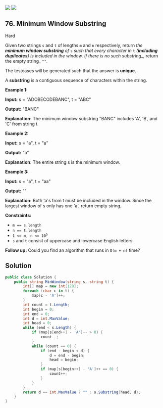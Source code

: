 [![](https://img.shields.io/github/stars/LeetCode-in-Net/LeetCode-in-Net?label=Stars&style=flat-square)](https://github.com/LeetCode-in-Net/LeetCode-in-Net)
[![](https://img.shields.io/github/forks/LeetCode-in-Net/LeetCode-in-Net?label=Fork%20me%20on%20GitHub%20&style=flat-square)](https://github.com/LeetCode-in-Net/LeetCode-in-Net/fork)

## 76\. Minimum Window Substring

Hard

Given two strings `s` and `t` of lengths `m` and `n` respectively, return _the **minimum window substring** of_ `s` _such that every character in_ `t` _(**including duplicates**) is included in the window. If there is no such substring__, return the empty string_ `""`_._

The testcases will be generated such that the answer is **unique**.

A **substring** is a contiguous sequence of characters within the string.

**Example 1:**

**Input:** s = "ADOBECODEBANC", t = "ABC"

**Output:** "BANC"

**Explanation:** The minimum window substring "BANC" includes 'A', 'B', and 'C' from string t. 

**Example 2:**

**Input:** s = "a", t = "a"

**Output:** "a"

**Explanation:** The entire string s is the minimum window. 

**Example 3:**

**Input:** s = "a", t = "aa"

**Output:** ""

**Explanation:** Both 'a's from t must be included in the window. Since the largest window of s only has one 'a', return empty string. 

**Constraints:**

*   `m == s.length`
*   `n == t.length`
*   <code>1 <= m, n <= 10<sup>5</sup></code>
*   `s` and `t` consist of uppercase and lowercase English letters.

**Follow up:** Could you find an algorithm that runs in `O(m + n)` time?

## Solution

```csharp
public class Solution {
    public string MinWindow(string s, string t) {
        int[] map = new int[128];
        foreach (char c in t) {
            map[c - 'A']++;
        }
        int count = t.Length;
        int begin = 0;
        int end = 0;
        int d = int.MaxValue;
        int head = 0;
        while (end < s.Length) {
            if (map[s[end++] - 'A']-- > 0) {
                count--;
            }
            while (count == 0) {
                if (end - begin < d) {
                    d = end - begin;
                    head = begin;
                }
                if (map[s[begin++] - 'A']++ == 0) {
                    count++;
                }
            }
        }
        return d == int.MaxValue ? "" : s.Substring(head, d);
    }
}
```